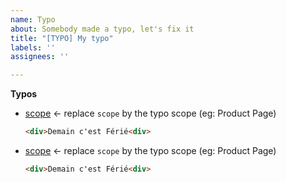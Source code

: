 ```yaml
---
name: Typo
about: Somebody made a typo, let's fix it
title: "[TYPO] My typo"
labels: ''
assignees: ''

---
```


**Typos**
- [scope](https://google.com) <- replace `scope` by the typo scope (eg: Product Page)
  ```html
  <div>Demain c'est Férié<div>
  ```
- [scope](https://google.com) <- replace `scope` by the typo scope (eg: Product Page)
  ```html
  <div>Demain c'est Férié<div>
  ```
